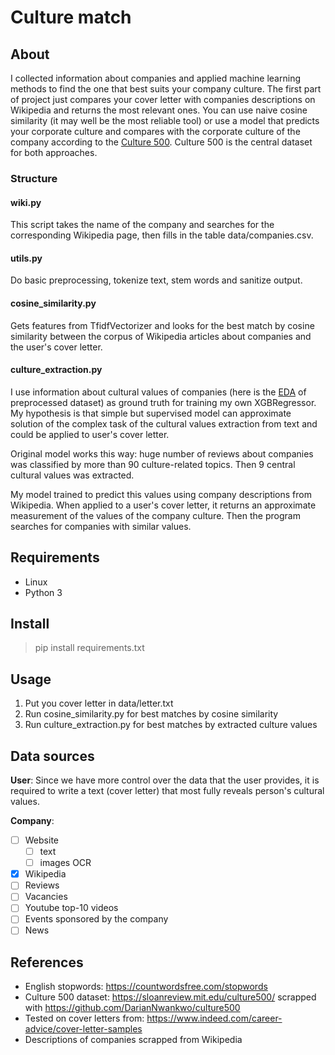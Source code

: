 # Culture match

## About

I collected information about companies and applied machine learning methods to find the one that best suits your company culture. The first part of project just compares your cover letter with companies descriptions on Wikipedia and returns the most relevant ones. You can use naive cosine similarity (it may well be the most reliable tool) or use a model that predicts your corporate culture and compares with the corporate culture of the company according to the [Culture 500](https://sloanreview.mit.edu/culture500/).
Culture 500 is the central dataset for both approaches. 

### Structure
#### wiki.py
This script takes the name of the company and searches for the corresponding Wikipedia page, then fills in the table data/companies.csv.
#### utils.py
Do basic preprocessing, tokenize text, stem words and sanitize output.
#### cosine_similarity.py
Gets features from TfidfVectorizer and looks for the best match by cosine similarity between the corpus of Wikipedia articles about companies and the user's cover letter.
#### culture_extraction.py
I use information about cultural values of companies (here is the [EDA](https://krutsylo.neocities.org/Reports/hackme21/Culture500_EDA.html) of preprocessed dataset) as ground truth for training my own XGBRegressor. My hypothesis is that simple but supervised model can approximate solution of the complex task of the cultural values extraction from text and could be applied to user's cover letter.

Original model works this way: huge number of reviews about companies was classified by more than 90 culture-related topics. Then 9 central cultural values was extracted. 

My model trained to predict this values using company descriptions from Wikipedia. When applied to a user's cover letter, it returns an approximate measurement of the values of the company culture. Then the program searches for companies with similar values. 

## Requirements
- Linux
- Python 3

## Install 
> pip install requirements.txt

## Usage
1. Put you cover letter in data/letter.txt
2. Run cosine_similarity.py for best matches by cosine similarity
3. Run culture_extraction.py for best matches by extracted culture values

## Data sources
**User**: Since we have more control over the data that the user provides, it is required to write a text (cover letter) that most fully reveals person's cultural values.

**Company**:

- [ ] Website
    - [ ] text
    - [ ] images OCR
- [x] Wikipedia
- [ ] Reviews
- [ ] Vacancies
- [ ] Youtube top-10 videos
- [ ] Events sponsored by the company
- [ ] News

## References
- English stopwords: https://countwordsfree.com/stopwords
- Culture 500 dataset: https://sloanreview.mit.edu/culture500/ scrapped with https://github.com/DarianNwankwo/culture500
- Tested on cover letters from: https://www.indeed.com/career-advice/cover-letter-samples
- Descriptions of companies scrapped from Wikipedia

